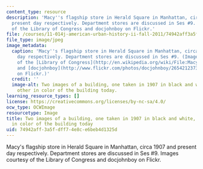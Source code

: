 ```yaml
---
content_type: resource
description: 'Macy''s flagship store in Herald Square in Manhattan, circa 1907 and
  present day respectively. Department stores are discussed in Ses #9. Images courtesy
  of the Library of Congress and docjohnboy on Flickr.'
file: /courses/11-014j-american-urban-history-ii-fall-2011/74942aff3a5fdff74e8ce6beb4d1325d_11-014jf11-th.jpg
file_type: image/jpeg
image_metadata:
  caption: 'Macy''s flagship store in Herald Square in Manhattan, circa 1907 and present
    day respectively. Department stores are discussed in Ses #9. (Images courtesy
    of the [Library of Congress](http://en.wikipedia.org/wiki/File:Macy%27s_Herald_Square_LC-USZ62-123584_crop.jpg)
    and [docjohnboy](http://www.flickr.com/photos/docjohnboy/2654212373/in/photostream/)
    on Flickr.)'
  credit: ''
  image-alt: Two images of a building, one taken in 1907 in black and white, and the
    other in color of the building today.
learning_resource_types: []
license: https://creativecommons.org/licenses/by-nc-sa/4.0/
ocw_type: OCWImage
resourcetype: Image
title: Two images of a building, one taken in 1907 in black and white, and the other
  in color of the building today
uid: 74942aff-3a5f-dff7-4e8c-e6beb4d1325d
---
```

Macy's flagship store in Herald Square in Manhattan, circa 1907 and present day respectively. Department stores are discussed in Ses #9. Images courtesy of the Library of Congress and docjohnboy on Flickr.